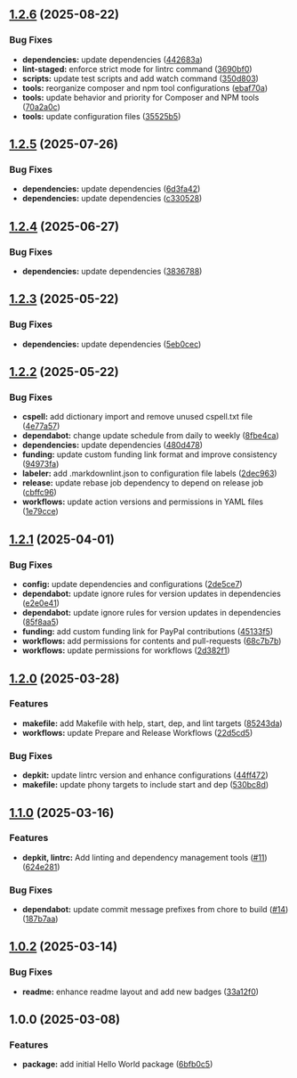 ## [1.2.6](https://github.com/SP-Packages/hello-world/compare/v1.2.5...v1.2.6) (2025-08-22)

### Bug Fixes

* **dependencies:** update dependencies ([442683a](https://github.com/SP-Packages/hello-world/commit/442683a533c95d93812ce41ca3e19f885f57efd9))
* **lint-staged:** enforce strict mode for lintrc command ([3690bf0](https://github.com/SP-Packages/hello-world/commit/3690bf07167e510e62f431ce23be5689e5e10736))
* **scripts:** update test scripts and add watch command ([350d803](https://github.com/SP-Packages/hello-world/commit/350d8036b85ba7827239a71cabc3c354d9969eca))
* **tools:** reorganize composer and npm tool configurations ([ebaf70a](https://github.com/SP-Packages/hello-world/commit/ebaf70adef37d51739262339a39bcc010d7f9d15))
* **tools:** update behavior and priority for Composer and NPM tools ([70a2a0c](https://github.com/SP-Packages/hello-world/commit/70a2a0c181ccd123905fee28639aa00df6e297bc))
* **tools:** update configuration files ([35525b5](https://github.com/SP-Packages/hello-world/commit/35525b54e60db0887f4e8baeb78cc5bfb3356525))

## [1.2.5](https://github.com/SP-Packages/hello-world/compare/v1.2.4...v1.2.5) (2025-07-26)

### Bug Fixes

* **dependencies:** update dependencies ([6d3fa42](https://github.com/SP-Packages/hello-world/commit/6d3fa42aeb6c2b6cae67bec2cf6f39675a33fc31))
* **dependencies:** update dependencies ([c330528](https://github.com/SP-Packages/hello-world/commit/c3305283fd26d90293893ae6fd9c210c12a10145))

## [1.2.4](https://github.com/SP-Packages/hello-world/compare/v1.2.3...v1.2.4) (2025-06-27)

### Bug Fixes

* **dependencies:** update dependencies ([3836788](https://github.com/SP-Packages/hello-world/commit/38367885b85d53d4b3c702007d5249b6a4b1daa2))

## [1.2.3](https://github.com/SP-Packages/hello-world/compare/v1.2.2...v1.2.3) (2025-05-22)

### Bug Fixes

* **dependencies:** update dependencies ([5eb0cec](https://github.com/SP-Packages/hello-world/commit/5eb0cec6d1b08fda912e4cebb56890a63efbc43e))

## [1.2.2](https://github.com/SP-Packages/hello-world/compare/v1.2.1...v1.2.2) (2025-05-22)

### Bug Fixes

* **cspell:** add dictionary import and remove unused cspell.txt file ([4e77a57](https://github.com/SP-Packages/hello-world/commit/4e77a57aba11e8dc8a8b1397ccc4ed272b24f560))
* **dependabot:** change update schedule from daily to weekly ([8fbe4ca](https://github.com/SP-Packages/hello-world/commit/8fbe4ca2eab368de1992f8b5983510f77825e3bd))
* **dependencies:** update dependencies ([480d478](https://github.com/SP-Packages/hello-world/commit/480d47819e8874167090562acdd65895b916c5c2))
* **funding:** update custom funding link format and improve consistency ([94973fa](https://github.com/SP-Packages/hello-world/commit/94973fab9776277a9657fad1089824944075591e))
* **labeler:** add .markdownlint.json to configuration file labels ([2dec963](https://github.com/SP-Packages/hello-world/commit/2dec963b5ebccf25d982380f07e7978b80e71c2b))
* **release:** update rebase job dependency to depend on release job ([cbffc96](https://github.com/SP-Packages/hello-world/commit/cbffc967ba28db0cace17d8ae10304131f904173))
* **workflows:** update action versions and permissions in YAML files ([1e79cce](https://github.com/SP-Packages/hello-world/commit/1e79cce2620e8c8a14ae5387a40410efbe3a1b38))

## [1.2.1](https://github.com/SP-Packages/hello-world/compare/v1.2.0...v1.2.1) (2025-04-01)

### Bug Fixes

* **config:** update dependencies and configurations ([2de5ce7](https://github.com/SP-Packages/hello-world/commit/2de5ce71776a4c6a8721fa406b4a49aa61697344))
* **dependabot:** update ignore rules for version updates in dependencies ([e2e0e41](https://github.com/SP-Packages/hello-world/commit/e2e0e41e897c809ac7e0cff675b60a87faedfef8))
* **dependabot:** update ignore rules for version updates in dependencies ([85f8aa5](https://github.com/SP-Packages/hello-world/commit/85f8aa564729c23ff01789bc70e6758ebe7f8c14))
* **funding:** add custom funding link for PayPal contributions ([45133f5](https://github.com/SP-Packages/hello-world/commit/45133f5953b5cc2a2faabf7ee2c7800008d3b721))
* **workflows:** add permissions for contents and pull-requests ([68c7b7b](https://github.com/SP-Packages/hello-world/commit/68c7b7b997b69fa66a2c7e2566505e3788eca93d))
* **workflows:** update permissions for workflows ([2d382f1](https://github.com/SP-Packages/hello-world/commit/2d382f12f1a54f265e1e09d93fab8c768fb2e9d9))

## [1.2.0](https://github.com/SP-Packages/hello-world/compare/v1.1.0...v1.2.0) (2025-03-28)

### Features

* **makefile:** add Makefile with help, start, dep, and lint targets ([85243da](https://github.com/SP-Packages/hello-world/commit/85243dab56a8653d5c87b433ca210013decee4ee))
* **workflows:** update Prepare and Release Workflows ([22d5cd5](https://github.com/SP-Packages/hello-world/commit/22d5cd551fe05df96d3149f6c16d9adb3c919d28))

### Bug Fixes

* **depkit:** update lintrc version and enhance configurations ([44ff472](https://github.com/SP-Packages/hello-world/commit/44ff472ead36a078b3e6cb5dc0dbe003c8afd6b5))
* **makefile:** update phony targets to include start and dep ([530bc8d](https://github.com/SP-Packages/hello-world/commit/530bc8d91f8de12ddfce720854187c2a35ed3d14))

## [1.1.0](https://github.com/SP-Packages/hello-world/compare/v1.0.2...v1.1.0) (2025-03-16)

### Features

* **depkit, lintrc:** Add linting and dependency management tools ([#11](https://github.com/SP-Packages/hello-world/issues/11)) ([624e281](https://github.com/SP-Packages/hello-world/commit/624e281bcecc1a7ea3e874de25320da72eacb430))

### Bug Fixes

* **dependabot:** update commit message prefixes from chore to build ([#14](https://github.com/SP-Packages/hello-world/issues/14)) ([187b7aa](https://github.com/SP-Packages/hello-world/commit/187b7aa2b7ccf75500b10553f3fb46dc2f73556e))

## [1.0.2](https://github.com/SP-Packages/hello-world/compare/v1.0.1...v1.0.2) (2025-03-14)

### Bug Fixes

* **readme:** enhance readme layout and add new badges ([33a12f0](https://github.com/SP-Packages/hello-world/commit/33a12f0564d216c5995f815c05eaae5911e1ebc1))

## 1.0.0 (2025-03-08)

### Features

* **package:** add initial Hello World package ([6bfb0c5](https://github.com/SP-Packages/hello-world/commit/6bfb0c54c113a339cb69bc191a9e935e65d46f81))
